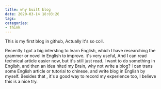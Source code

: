 ```yaml
---
title: why built blog
date: 2020-03-14 18:03:26
tags:
categories:
- think
---
```


This is my first blog in github, Actually it's so coll.

Recently I got a big intersting to learn English, which I have researching the grammer or novel in English to improve. it's very useful, And I can read technical article easier now, but it's still just read. I want to do something in English, and then an idea hited my Brain, why not write a blog? I can trans some English article or tutorial to chinese, and write blog in English by myself. Besides that , it's a good way to record my experience too, I believe this is a nice try.